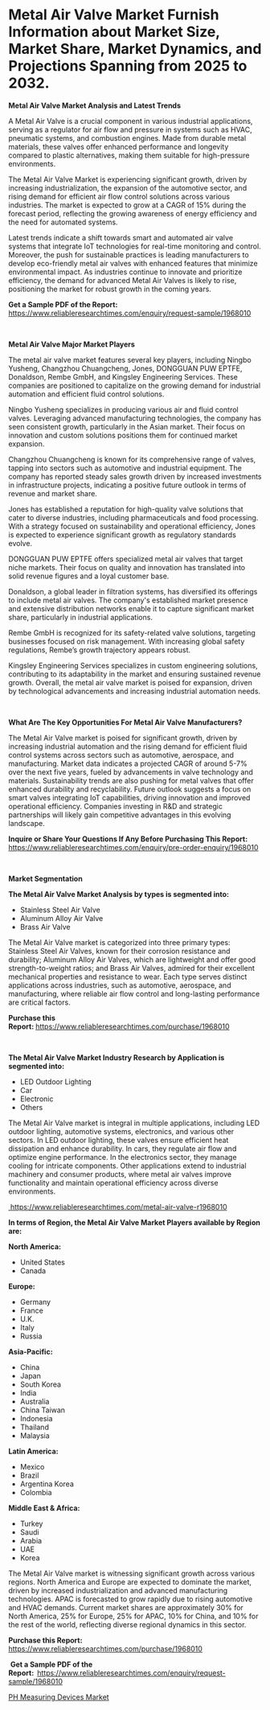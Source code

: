 <p><h1>Metal Air Valve Market Furnish Information about Market Size, Market Share, Market Dynamics, and Projections Spanning from 2025 to 2032.</h1></p><p><strong>Metal Air Valve Market Analysis and Latest Trends</strong></p>
<p><p>A Metal Air Valve is a crucial component in various industrial applications, serving as a regulator for air flow and pressure in systems such as HVAC, pneumatic systems, and combustion engines. Made from durable metal materials, these valves offer enhanced performance and longevity compared to plastic alternatives, making them suitable for high-pressure environments.</p><p>The Metal Air Valve Market is experiencing significant growth, driven by increasing industrialization, the expansion of the automotive sector, and rising demand for efficient air flow control solutions across various industries. The market is expected to grow at a CAGR of 15% during the forecast period, reflecting the growing awareness of energy efficiency and the need for automated systems. </p><p>Latest trends indicate a shift towards smart and automated air valve systems that integrate IoT technologies for real-time monitoring and control. Moreover, the push for sustainable practices is leading manufacturers to develop eco-friendly metal air valves with enhanced features that minimize environmental impact. As industries continue to innovate and prioritize efficiency, the demand for advanced Metal Air Valves is likely to rise, positioning the market for robust growth in the coming years.</p></p>
<p><strong>Get a Sample PDF of the Report:&nbsp;</strong> <a href="https://www.reliableresearchtimes.com/enquiry/request-sample/1968010?utm_campaign=2189&utm_medium=2&utm_source=Github&utm_content=ia&utm_term=16022025&utm_id=metal-air-valve">https://www.reliableresearchtimes.com/enquiry/request-sample/1968010</a></p>
<p>&nbsp;</p>
<p><strong>Metal Air Valve Major Market Players</strong></p>
<p><p>The metal air valve market features several key players, including Ningbo Yusheng, Changzhou Chuangcheng, Jones, DONGGUAN PUW EPTFE, Donaldson, Rembe GmbH, and Kingsley Engineering Services. These companies are positioned to capitalize on the growing demand for industrial automation and efficient fluid control solutions.</p><p>Ningbo Yusheng specializes in producing various air and fluid control valves. Leveraging advanced manufacturing technologies, the company has seen consistent growth, particularly in the Asian market. Their focus on innovation and custom solutions positions them for continued market expansion.</p><p>Changzhou Chuangcheng is known for its comprehensive range of valves, tapping into sectors such as automotive and industrial equipment. The company has reported steady sales growth driven by increased investments in infrastructure projects, indicating a positive future outlook in terms of revenue and market share.</p><p>Jones has established a reputation for high-quality valve solutions that cater to diverse industries, including pharmaceuticals and food processing. With a strategy focused on sustainability and operational efficiency, Jones is expected to experience significant growth as regulatory standards evolve.</p><p>DONGGUAN PUW EPTFE offers specialized metal air valves that target niche markets. Their focus on quality and innovation has translated into solid revenue figures and a loyal customer base.</p><p>Donaldson, a global leader in filtration systems, has diversified its offerings to include metal air valves. The company's established market presence and extensive distribution networks enable it to capture significant market share, particularly in industrial applications.</p><p>Rembe GmbH is recognized for its safety-related valve solutions, targeting businesses focused on risk management. With increasing global safety regulations, Rembe’s growth trajectory appears robust.</p><p>Kingsley Engineering Services specializes in custom engineering solutions, contributing to its adaptability in the market and ensuring sustained revenue growth. Overall, the metal air valve market is poised for expansion, driven by technological advancements and increasing industrial automation needs.</p></p>
<p>&nbsp;</p>
<p><strong>What Are The Key Opportunities For Metal Air Valve Manufacturers?</strong></p>
<p><p>The Metal Air Valve market is poised for significant growth, driven by increasing industrial automation and the rising demand for efficient fluid control systems across sectors such as automotive, aerospace, and manufacturing. Market data indicates a projected CAGR of around 5-7% over the next five years, fueled by advancements in valve technology and materials. Sustainability trends are also pushing for metal valves that offer enhanced durability and recyclability. Future outlook suggests a focus on smart valves integrating IoT capabilities, driving innovation and improved operational efficiency. Companies investing in R&D and strategic partnerships will likely gain competitive advantages in this evolving landscape.</p></p>
<p><strong>Inquire or Share Your Questions If Any Before Purchasing This Report:</strong> <a href="https://www.reliableresearchtimes.com/enquiry/pre-order-enquiry/1968010?utm_campaign=2189&utm_medium=2&utm_source=Github&utm_content=ia&utm_term=16022025&utm_id=metal-air-valve">https://www.reliableresearchtimes.com/enquiry/pre-order-enquiry/1968010</a></p>
<p>&nbsp;</p>
<p><strong>Market Segmentation</strong></p>
<p><strong>The Metal Air Valve Market Analysis by types is segmented into:</strong></p>
<p><ul><li>Stainless Steel Air Valve</li><li>Aluminum Alloy Air Valve</li><li>Brass Air Valve</li></ul></p>
<p><p>The Metal Air Valve market is categorized into three primary types: Stainless Steel Air Valves, known for their corrosion resistance and durability; Aluminum Alloy Air Valves, which are lightweight and offer good strength-to-weight ratios; and Brass Air Valves, admired for their excellent mechanical properties and resistance to wear. Each type serves distinct applications across industries, such as automotive, aerospace, and manufacturing, where reliable air flow control and long-lasting performance are critical factors.</p></p>
<p><strong>Purchase this Report:&nbsp;</strong><a href="https://www.reliableresearchtimes.com/purchase/1968010?utm_campaign=2189&utm_medium=2&utm_source=Github&utm_content=ia&utm_term=16022025&utm_id=metal-air-valve">https://www.reliableresearchtimes.com/purchase/1968010</a></p>
<p>&nbsp;</p>
<p><strong>The Metal Air Valve Market Industry Research by Application is segmented into:</strong></p>
<p><ul><li>LED Outdoor Lighting</li><li>Car</li><li>Electronic</li><li>Others</li></ul></p>
<p><p>The Metal Air Valve market is integral in multiple applications, including LED outdoor lighting, automotive systems, electronics, and various other sectors. In LED outdoor lighting, these valves ensure efficient heat dissipation and enhance durability. In cars, they regulate air flow and optimize engine performance. In the electronics sector, they manage cooling for intricate components. Other applications extend to industrial machinery and consumer products, where metal air valves improve functionality and maintain operational efficiency across diverse environments.</p></p>
<p><a href="https://www.reliableresearchtimes.com/metal-air-valve-r1968010?utm_campaign=2189&utm_medium=2&utm_source=Github&utm_content=ia&utm_term=16022025&utm_id=metal-air-valve">&nbsp;https://www.reliableresearchtimes.com/metal-air-valve-r1968010</a></p>
<p><strong>In terms of Region, the Metal Air Valve Market Players available by Region are:</strong></p>
<p>
    <p> <strong> North America: </strong>
        <ul>
            <li>United States</li>
            <li>Canada</li>
        </ul>
        </p> 
    <p> <strong> Europe: </strong>
        <ul>
            <li>Germany</li>
            <li>France</li>
            <li>U.K.</li>
            <li>Italy</li>
            <li>Russia</li>
        </ul>
        </p> 
    <p> <strong> Asia-Pacific: </strong>
        <ul>
            <li>China</li>
            <li>Japan</li>
            <li>South Korea</li>
            <li>India</li>
            <li>Australia</li>
            <li>China Taiwan</li>
            <li>Indonesia</li>
            <li>Thailand</li>
            <li>Malaysia</li>
        </ul>
        </p> 
    <p> <strong> Latin America: </strong>
        <ul>
            <li>Mexico</li>
            <li>Brazil</li>
            <li>Argentina Korea</li>
            <li>Colombia</li>
        </ul>
        </p> 
    <p> <strong> Middle East & Africa: </strong>
        <ul>
            <li>Turkey</li>
            <li>Saudi</li>
            <li>Arabia</li>
            <li>UAE</li>
            <li>Korea</li>
        </ul>
    </p>
    </p>
<p><p>The Metal Air Valve market is witnessing significant growth across various regions. North America and Europe are expected to dominate the market, driven by increased industrialization and advanced manufacturing technologies. APAC is forecasted to grow rapidly due to rising automotive and HVAC demands. Current market shares are approximately 30% for North America, 25% for Europe, 25% for APAC, 10% for China, and 10% for the rest of the world, reflecting diverse regional dynamics in this sector.</p></p>
<p><strong>Purchase this Report: </strong><a href="https://www.reliableresearchtimes.com/purchase/1968010?utm_campaign=2189&utm_medium=2&utm_source=Github&utm_content=ia&utm_term=16022025&utm_id=metal-air-valve">https://www.reliableresearchtimes.com/purchase/1968010</a></p>
<p>&nbsp;<strong>Get a Sample PDF of the Report:&nbsp;&nbsp;</strong><a href="https://www.reliableresearchtimes.com/enquiry/request-sample/1968010?utm_campaign=2189&utm_medium=2&utm_source=Github&utm_content=ia&utm_term=16022025&utm_id=metal-air-valve">https://www.reliableresearchtimes.com/enquiry/request-sample/1968010</a></p>
<p><strong></strong></p>
<p><p><a href="https://github.com/NargisHussain75/Market-Research-Report-List-1/blob/main/ph-measuring-devices-market.md?utm_campaign=2189&utm_medium=2&utm_source=Github&utm_content=ia&utm_term=16022025&utm_id=metal-air-valve">PH Measuring Devices Market</a></p></p>